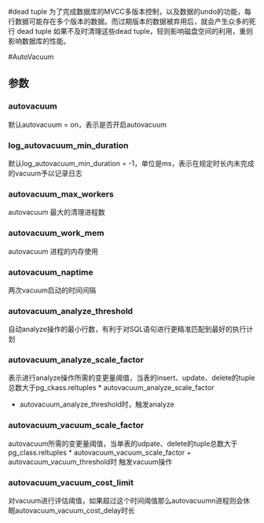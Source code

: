 #dead tuple
为了完成数据库的MVCC多版本控制，以及数据的undo的功能，每行数据可能存在多个版本的数据。而过期版本的数据被弃用后，就会产生众多的死行 dead tuple
如果不及时清理这些dead tuple，轻则影响磁盘空间的利用，重则影响数据库的性能。


#AutoVacuum
## 参数
### autovacuum
默认autovacuum = on，表示是否开启autovacuum

### log_autovacuum_min_duration
默认log_autovacuum_min_duration = -1，单位是ms，表示在规定时长内未完成的vacuum予以记录日志

### autovacuum_max_workers
autovacuum 最大的清理进程数

### autovacuum_work_mem
autovacuum 进程的内存使用

### autovacuum_naptime
两次vacuum启动的时间间隔

### autovacuum_analyze_threshold
自动analyze操作的最小行数，有利于对SQL语句进行更精准匹配到最好的执行计划

### autovacuum_analyze_scale_factor
表示进行analyze操作所需的变更量阈值，当表的insert、update、delete的tuple总数大于pg_ckass.reltuples * autovacuum_analyze_scale_factor
+ autovacuum_analyze_threshold时，触发analyze

### autovacuum_vacuum_scale_factor
autovacuum所需的变更量阈值，当单表的udpate、delete的tuple总数大于pg_class.reltuples * autovacuum_vacuum_scale_factor + autovacuum_vacuum_threshold时
触发vacuum操作

### autovacuum_vacuum_cost_limit
对vacuum进行评估阈值，如果超过这个时间阈值那么autovacuumn进程则会休眠autovacuum_vacuum_cost_delay时长





